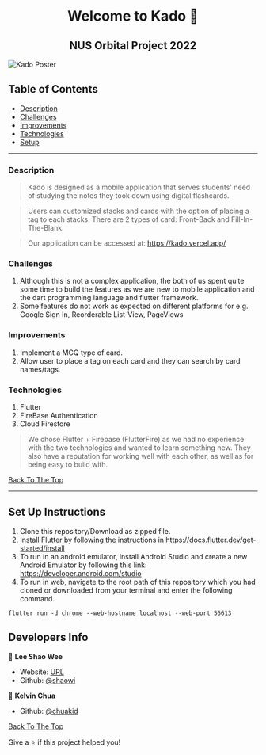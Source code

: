 <h1 align="center" id="top">Welcome to Kado 👋</h1>
<h2 align="center" id="top">NUS Orbital Project 2022</h2>

![Kado Poster](https://i.ibb.co/W35FYxD/Kado-Poster.png)

## Table of Contents

- [Description](#description)
- [Challenges](#challenges)
- [Improvements](#improvements)
- [Technologies](#technologies)
- [Setup](#set-up-instructions)

---

### Description

> Kado is designed as a mobile application that serves students' need of studying the notes they took down using digital flashcards.

> Users can customized stacks and cards with the option of placing a tag to each stacks. There are 2 types of card: Front-Back and Fill-In-The-Blank.

> Our application can be accessed at: <https://kado.vercel.app/>

### Challenges

1. Although this is not a complex application, the both of us spent quite some time to build the features as we are new to mobile application and the dart programming language and flutter framework.
2. Some features do not work as expected on different platforms for e.g. Google Sign In, Reorderable List-View, PageViews

### Improvements

1. Implement a MCQ type of card.
2. Allow user to place a tag on each card and they can search by card names/tags.

### Technologies

1. Flutter
2. FireBase Authentication
3. Cloud Firestore

> We chose Flutter + Firebase (FlutterFire) as we had no experience with the two technologies and wanted to learn something new. They also have a reputation for working well with each other, as well as for being easy to build with.

[Back To The Top](#top)

---

## Set Up Instructions

1. Clone this repository/Download as zipped file.
2. Install Flutter by following the instructions in <https://docs.flutter.dev/get-started/install>
3. To run in an android emulator, install Android Studio and create a new Android Emulator by following this link: <https://developer.android.com/studio>
4. To run in web, navigate to the root path of this repository which you had cloned or downloaded from your terminal and enter the following command.

```
flutter run -d chrome --web-hostname localhost --web-port 56613
```

## Developers Info

👤 **Lee Shao Wee**

- Website: [URL](https://leeshaowee.netlify.app/)
- Github: [@shaowi](https://github.com/shao4321)

👤 **Kelvin Chua**

- Github: [@chuakid](https://github.com/chuakid)

[Back To The Top](#top)

Give a ⭐️ if this project helped you!
